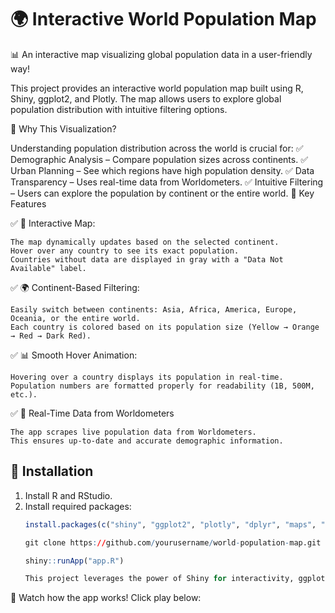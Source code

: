 # 🌍 Interactive World Population Map

📊 An interactive map visualizing global population data in a user-friendly way!

This project provides an interactive world population map built using R, Shiny, ggplot2, and Plotly. The map allows users to explore global population distribution with intuitive filtering options.

🎯 Why This Visualization?

Understanding population distribution across the world is crucial for:
✅ Demographic Analysis – Compare population sizes across continents.
✅ Urban Planning – See which regions have high population density.
✅ Data Transparency – Uses real-time data from Worldometers.
✅ Intuitive Filtering – Users can explore the population by continent or the entire world.
🚀 Key Features

✅ 📌 Interactive Map:

    The map dynamically updates based on the selected continent.
    Hover over any country to see its exact population.
    Countries without data are displayed in gray with a "Data Not Available" label.

✅ 🌍 Continent-Based Filtering:

    Easily switch between continents: Asia, Africa, America, Europe, Oceania, or the entire world.
    Each country is colored based on its population size (Yellow → Orange → Red → Dark Red).

✅ 📊 Smooth Hover Animation:

    Hovering over a country displays its population in real-time.
    Population numbers are formatted properly for readability (1B, 500M, etc.).

✅ 🔄 Real-Time Data from Worldometers

    The app scrapes live population data from Worldometers.
    This ensures up-to-date and accurate demographic information.


## 🚀 Installation
1. Install R and RStudio.
2. Install required packages:
   ```r
   install.packages(c("shiny", "ggplot2", "plotly", "dplyr", "maps", "rvest", "magrittr"))

   git clone https://github.com/yourusername/world-population-map.git

   shiny::runApp("app.R")

   This project leverages the power of Shiny for interactivity, ggplot2 for mapping, and Plotly for an interactive user experience

🎥 Watch how the app works! Click play below:


